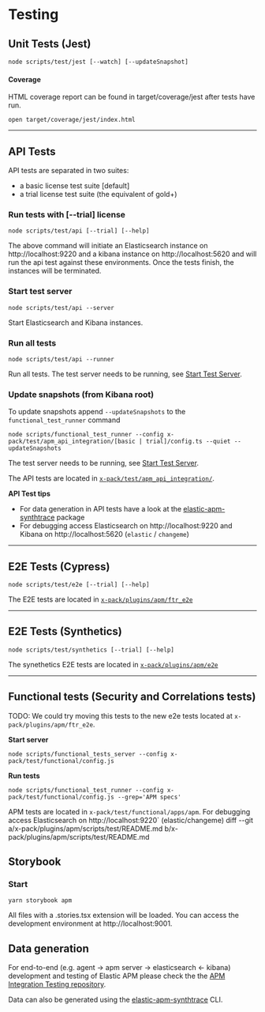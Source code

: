 # Testing

## Unit Tests (Jest)

```
node scripts/test/jest [--watch] [--updateSnapshot]
```

#### Coverage

HTML coverage report can be found in target/coverage/jest after tests have run.

```
open target/coverage/jest/index.html
```

---

## API Tests

API tests are separated in two suites:

- a basic license test suite [default]
- a trial license test suite (the equivalent of gold+)

### Run tests with [--trial] license

```
node scripts/test/api [--trial] [--help]
```

The above command will initiate an Elasticsearch instance on http://localhost:9220 and a kibana instance on http://localhost:5620 and will run the api test against these environments.
Once the tests finish, the instances will be terminated.

### Start test server

```
node scripts/test/api --server
```
Start Elasticsearch and Kibana instances.

### Run all tests

```
node scripts/test/api --runner
```
Run all tests. The test server needs to be running, see [Start Test Server](#start-test-server).

### Update snapshots (from Kibana root)

To update snapshots append `--updateSnapshots` to the `functional_test_runner` command

```
node scripts/functional_test_runner --config x-pack/test/apm_api_integration/[basic | trial]/config.ts --quiet --updateSnapshots
```
The test server needs to be running, see [Start Test Server](#start-test-server).

The API tests are located in [`x-pack/test/apm_api_integration/`](/x-pack/test/apm_api_integration/).

**API Test tips**

- For data generation in API tests have a look at the [elastic-apm-synthtrace](../../../../packages/elastic-apm-synthtrace/README.md) package
- For debugging access Elasticsearch on http://localhost:9220 and Kibana on http://localhost:5620 (`elastic` / `changeme`)

---

## E2E Tests (Cypress)

```
node scripts/test/e2e [--trial] [--help]
```

The E2E tests are located in [`x-pack/plugins/apm/ftr_e2e`](../ftr_e2e)

---

## E2E Tests (Synthetics)

```
node scripts/test/synthetics [--trial] [--help]
```

The synethetics E2E tests are located in [`x-pack/plugins/apm/e2e`](../e2e)

---

## Functional tests (Security and Correlations tests)

TODO: We could try moving this tests to the new e2e tests located at `x-pack/plugins/apm/ftr_e2e`.

**Start server**

```
node scripts/functional_tests_server --config x-pack/test/functional/config.js
```

**Run tests**

```
node scripts/functional_test_runner --config x-pack/test/functional/config.js --grep='APM specs'
```

APM tests are located in `x-pack/test/functional/apps/apm`.
For debugging access Elasticsearch on http://localhost:9220` (elastic/changeme)
diff --git a/x-pack/plugins/apm/scripts/test/README.md b/x-pack/plugins/apm/scripts/test/README.md

## Storybook

### Start

```
yarn storybook apm
```

All files with a .stories.tsx extension will be loaded. You can access the development environment at http://localhost:9001.

## Data generation

For end-to-end (e.g. agent -> apm server -> elasticsearch <- kibana) development and testing of Elastic APM please check the the [APM Integration Testing repository](https://github.com/elastic/apm-integration-testing).

Data can also be generated using the [elastic-apm-synthtrace](../../../../packages/elastic-apm-synthtrace/README.md) CLI.
